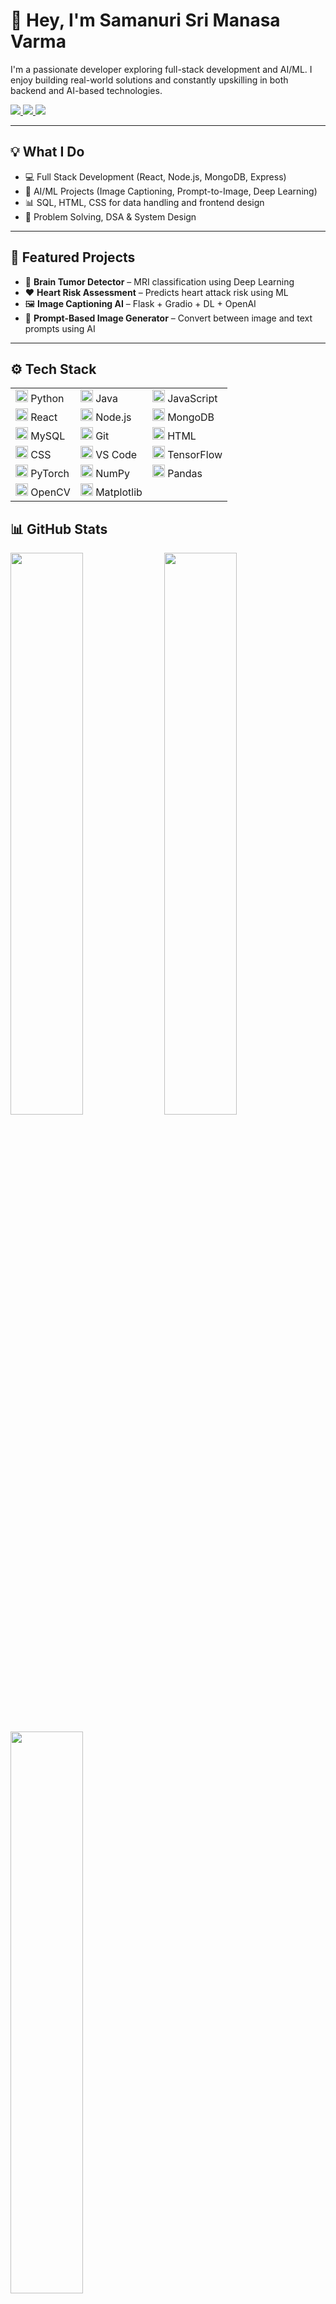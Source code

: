 <h1 align="left">👋 Hey, I'm Samanuri Sri Manasa Varma</h1>

I'm a passionate developer exploring full-stack development and AI/ML. I enjoy building real-world solutions and constantly upskilling in both backend and AI-based technologies.

<p align="left">
  <a href="https://github.com/manasaavarmaa" target="_blank">
    <img src="https://img.shields.io/badge/GitHub-100000?style=flat&logo=github&logoColor=white" />
  </a>
  <a href="mailto:ssrimanasavarma@gmail.com" target="_blank">
    <img src="https://img.shields.io/badge/Gmail-D14836?style=flat&logo=gmail&logoColor=white" />
  </a>
  <a href="https://linkedin.com/in/smanasavarma" target="_blank">
    <img src="https://img.shields.io/badge/LinkedIn-0A66C2?style=flat&logo=linkedin&logoColor=white" />
  </a>
</p>

---

## 💡 What I Do

- 💻 Full Stack Development (React, Node.js, MongoDB, Express)
- 🤖 AI/ML Projects (Image Captioning, Prompt-to-Image, Deep Learning)
- 📊 SQL, HTML, CSS for data handling and frontend design
- 🧩 Problem Solving, DSA & System Design

---

## 🚀 Featured Projects

- 🧠 **Brain Tumor Detector** – MRI classification using Deep Learning  
- ❤️ **Heart Risk Assessment** – Predicts heart attack risk using ML  
- 🖼️ **Image Captioning AI** – Flask + Gradio + DL + OpenAI  
- 🎨 **Prompt-Based Image Generator** – Convert between image and text prompts using AI

---

## ⚙️ Tech Stack

<table>
  <tr>
    <td><img src="https://cdn.jsdelivr.net/gh/devicons/devicon/icons/python/python-original.svg" height="20"/> Python</td>
    <td><img src="https://cdn.jsdelivr.net/gh/devicons/devicon/icons/java/java-original.svg" height="20"/> Java</td>
    <td><img src="https://cdn.jsdelivr.net/gh/devicons/devicon/icons/javascript/javascript-original.svg" height="20"/> JavaScript</td>
  </tr>
  <tr>
    <td><img src="https://cdn.jsdelivr.net/gh/devicons/devicon/icons/react/react-original.svg" height="20"/> React</td>
    <td><img src="https://cdn.jsdelivr.net/gh/devicons/devicon/icons/nodejs/nodejs-original.svg" height="20"/> Node.js</td>
    <td><img src="https://cdn.jsdelivr.net/gh/devicons/devicon/icons/mongodb/mongodb-original.svg" height="20"/> MongoDB</td>
  </tr>
  <tr>
    <td><img src="https://cdn.jsdelivr.net/gh/devicons/devicon/icons/mysql/mysql-original.svg" height="20"/> MySQL</td>
    <td><img src="https://cdn.jsdelivr.net/gh/devicons/devicon/icons/git/git-original.svg" height="20"/> Git</td>
    <td><img src="https://cdn.jsdelivr.net/gh/devicons/devicon/icons/html5/html5-original.svg" height="20"/> HTML</td>
  </tr>
  <tr>
    <td><img src="https://cdn.jsdelivr.net/gh/devicons/devicon/icons/css3/css3-original.svg" height="20"/> CSS</td>
    <td><img src="https://cdn.jsdelivr.net/gh/devicons/devicon/icons/vscode/vscode-original.svg" height="20"/> VS Code</td>
    <td><img src="https://cdn.jsdelivr.net/gh/devicons/devicon/icons/tensorflow/tensorflow-original.svg" height="20"/> TensorFlow</td>
  </tr>
  <tr>
    <td><img src="https://cdn.jsdelivr.net/gh/devicons/devicon/icons/pytorch/pytorch-original.svg" height="20"/> PyTorch</td>
    <td><img src="https://cdn.jsdelivr.net/gh/devicons/devicon/icons/numpy/numpy-original.svg" height="20"/> NumPy</td>
    <td><img src="https://cdn.jsdelivr.net/gh/devicons/devicon/icons/pandas/pandas-original.svg" height="20"/> Pandas</td>
  </tr>
  <tr>
    <td><img src="https://cdn.jsdelivr.net/gh/devicons/devicon/icons/opencv/opencv-original.svg" height="20"/> OpenCV</td>
    <td><img src="https://cdn.jsdelivr.net/gh/devicons/devicon/icons/matplotlib/matplotlib-original.svg" height="20"/> Matplotlib</td>
  </tr>
</table>

## 📊 GitHub Stats

<p align="left">
  <img src="https://github-readme-stats.vercel.app/api?username=manasaavarmaa&show_icons=true&theme=github_dark&hide_border=true" width="48%" />
  <img src="https://github-readme-streak-stats.herokuapp.com/?user=manasaavarmaa&theme=github-dark&hide_border=true" width="48%" />
</p>

<p align="left">
  <img src="https://github-readme-stats.vercel.app/api/top-langs/?username=manasaavarmaa&layout=compact&theme=github_dark&hide_border=true" width="48%" />
</p>

---

## 🌐 Let's Connect

- 🔗 Portfolio: [manasa-portfolio.vercel.app](https://manasaportfolio-six.vercel.app/)
- 📧 Email: [ssrimanasavarma@gmail.com](mailto:ssrimanasavarma@gmail.com)
- 💼 LinkedIn: [linkedin.com/in/smanasavarma](https://www.linkedin.com/in/smanasavarma/)
- 💻 GitHub: [github.com/manasaavarmaa](https://github.com/manasaavarmaa)
